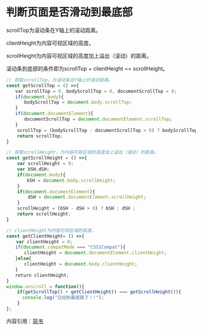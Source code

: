 # 判断页面是否滑动到最底部

scrollTop为滚动条在Y轴上的滚动距离。

clientHeight为内容可视区域的高度。

scrollHeight为内容可视区域的高度加上溢出（滚动）的距离。

滚动条到底部的条件即为scrollTop + clientHeight == scrollHeight。

```javascript
// 获取scrollTop，为滚动条在Y轴上的滚动距离。
const getScrollTop = () =>{
　　var scrollTop = 0, bodyScrollTop = 0, documentScrollTop = 0;
　　if(document.body){
　　　　bodyScrollTop = document.body.scrollTop;
　　}
　　if(document.documentElement){
　　　　documentScrollTop = document.documentElement.scrollTop;
　　}
    scrollTop = (bodyScrollTop - documentScrollTop > 0) ? bodyScrollTop : documentScrollTop;
    return scrollTop;
}

// 获取scrollHeight，为内容可视区域的高度加上溢出（滚动）的距离。
const getScrollHeight = () =>{
    var scrollHeight = 0;
    var bSH,dSH;
    if(document.body){
  　    bSH = document.body.scrollHeight;
    }
    if(document.documentElement){
　　　   dSH = document.documentElement.scrollHeight;
    }
    scrollHeight = (bSH - dSH > 0) ? bSH : dSH ;
    return scrollHeight;
}

// clientHeight为内容可视区域的高度。
const getClientHeight= () =>{
　  var clientHeight = 0;
　　if(document.compatMode === "CSS1Compat"){
　　　　clientHeight = document.documentElement.clientHeight;
　　}else{
　　　　clientHeight = document.body.clientHeight;
　　}
　　return clientHeight;
}
window.onscroll = function(){
    if(getScrollTop() + getClientHeight() === getScrollHeight()){
  	  console.log("已经到最底部了！!");  
    }
};
```

内容引用：[简书](https://www.jianshu.com/p/0a3aebd63a14)

